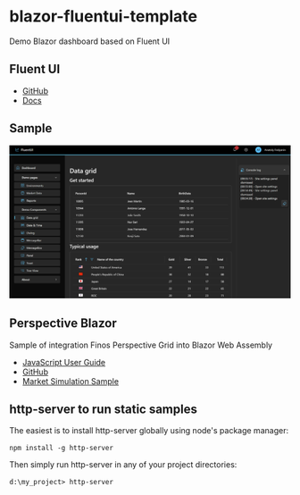 # blazor-fluentui-template

Demo Blazor dashboard based on Fluent UI

## Fluent UI

- [GitHub](https://github.com/microsoft/fluentui-blazor)
- [Docs](https://www.fluentui-blazor.net/)

## Sample

![sample](sample.png)


## Perspective Blazor

Sample of integration Finos Perspective Grid into Blazor Web Assembly

- [JavaScript User Guide](https://perspective.finos.org/docs/js/)
- [GitHub](https://github.com/finos/perspective)
- [Market Simulation Sample](https://prospective.co/blog/market-simulation)


## http-server to run static samples

The easiest is to install http-server globally using node's package manager:

```
npm install -g http-server
```

Then simply run http-server in any of your project directories:

```
d:\my_project> http-server
```





